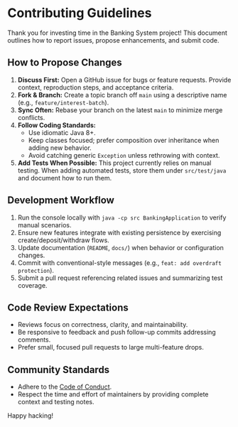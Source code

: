 # Contributing Guidelines

Thank you for investing time in the Banking System project! This document outlines how to report issues, propose enhancements, and submit code.

## How to Propose Changes
1. **Discuss First:** Open a GitHub issue for bugs or feature requests. Provide context, reproduction steps, and acceptance criteria.
2. **Fork & Branch:** Create a topic branch off `main` using a descriptive name (e.g., `feature/interest-batch`).
3. **Sync Often:** Rebase your branch on the latest `main` to minimize merge conflicts.
4. **Follow Coding Standards:**
   - Use idiomatic Java 8+.
   - Keep classes focused; prefer composition over inheritance when adding new behavior.
   - Avoid catching generic `Exception` unless rethrowing with context.
5. **Add Tests When Possible:** This project currently relies on manual testing. When adding automated tests, store them under `src/test/java` and document how to run them.

## Development Workflow
1. Run the console locally with `java -cp src BankingApplication` to verify manual scenarios.
2. Ensure new features integrate with existing persistence by exercising create/deposit/withdraw flows.
3. Update documentation (`README`, `docs/`) when behavior or configuration changes.
4. Commit with conventional-style messages (e.g., `feat: add overdraft protection`).
5. Submit a pull request referencing related issues and summarizing test coverage.

## Code Review Expectations
- Reviews focus on correctness, clarity, and maintainability.
- Be responsive to feedback and push follow-up commits addressing comments.
- Prefer small, focused pull requests to large multi-feature drops.

## Community Standards
- Adhere to the [Code of Conduct](CODE_OF_CONDUCT.md).
- Respect the time and effort of maintainers by providing complete context and testing notes.

Happy hacking!
